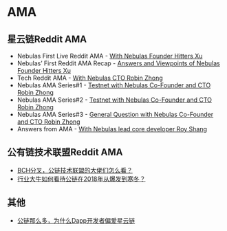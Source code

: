 # AMA

## 星云链Reddit AMA
- Nebulas First Live Reddit AMA - [With Nebulas Founder Hitters Xu](https://medium.com/nebulasio/live-reddit-ama-with-nebulas-founder-hitters-xu-46e8f1a89fa)
- Nebulas’ First Reddit AMA Recap - [Answers and Viewpoints of Nebulas Founder Hitters Xu](https://medium.com/nebulasio/nebulas-first-reddit-ama-recap-3f5b75c26c9a)
- Tech Reddit AMA - [With Nebulas CTO Robin Zhong](https://medium.com/nebulasio/tech-reddit-ama-ab0c87484773)
- Nebulas AMA Series#1 - [Testnet with Nebulas Co-Founder and CTO Robin Zhong](https://medium.com/nebulasio/nebulas-ama-series-1-testnet-e2b751fad48a)
- Nebulas AMA Series#2 - [Testnet with Nebulas Co-Founder and CTO Robin Zhong](https://medium.com/nebulasio/nebulas-ama-series-2-testnet-with-nebulas-co-founder-and-cto-robin-zhong-b54a1b33b85e)
- Nebulas AMA Series#3 - [General Question with Nebulas Co-Founder and CTO Robin Zhong](https://medium.com/nebulasio/nebulas-ama-series-3-general-question-with-nebulas-co-founder-and-cto-robin-zhong-329d01250e00)
- Answers from AMA - [With Nebulas lead core developer Roy Shang](https://medium.com/nebulasio/answers-from-the-ama-with-nebulas-lead-core-developer-roy-shang-c4382ac09424)

## 公有链技术联盟Reddit AMA
- [BCH分叉，公链技术联盟的大佬们怎么看？](https://www.huoxing24.com/newsdetail/20181127115458380113.html)
- [行业大牛如何看待公链在2018年从爆发到寒冬？](https://www.huoxing24.com/newsdetail/20181224114531788805.html)

## 其他
- [公链那么多，为什么Dapp开发者偏爱星云链](https://mp.weixin.qq.com/s/mDVO1r510q0ngFmb2jDVtQ)


